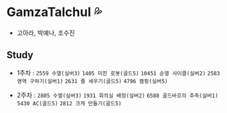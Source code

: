 # GamzaTalchul 💦
- 고아라, 박예나, 조수진

## Study
- 1주차 : 
`2559 수열(실버3)`
`1405 미친 로봇(골드5)`
`10451 순열 사이클(실버2)`
`2583 영역 구하기(실버1)`
`2631 줄 세우기(골드5)`
`4796 캠핑(실버5)`

- 2주차 :
`2805 수열(실버3)`
`1931 회의실 배정(실버2)`
`6588 골드바흐의 추측(실버1)`
`5430 AC(골드5)`
`2812 크게 만들기(골드5)`
